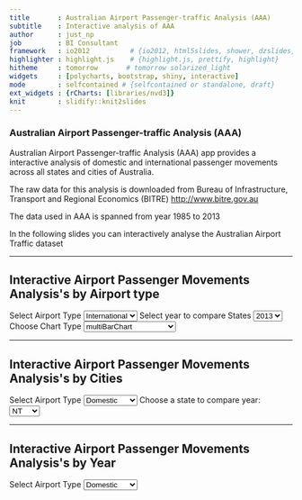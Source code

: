 ```yaml
---
title       : Australian Airport Passenger-traffic Analysis (AAA)
subtitle    : Interactive analysis of AAA
author      : just_np
job         : BI Consultant
framework   : io2012          # {io2012, html5slides, shower, dzslides, ...}
highlighter : highlight.js    # {highlight.js, prettify, highlight}
hitheme     : tomorrow       # tomorrow solarized_light
widgets     : [polycharts, bootstrap, shiny, interactive]
mode        : selfcontained # {selfcontained or standalone, draft}
ext_widgets : {rCharts: [libraries/nvd3]}
knit        : slidify::knit2slides
---
```



### Australian Airport Passenger-traffic Analysis (AAA)

Australian Airport Passenger-traffic Analysis (AAA) app provides a interactive analysis of domestic and international passenger movements across all states and cities of Australia.

The raw data for this analysis is downloaded from Bureau of Infrastructure, Transport and Regional Economics (BITRE) http://www.bitre.gov.au

The data used in AAA is spanned from year 1985 to 2013

In the following slides you can interactively analyse the Australian Airport Traffic dataset

---


## Interactive Airport Passenger Movements Analysis's by Airport type

<div class="row-fluid">
  <div class="span4">
    <form class="well">
      <label class="control-label" for="stktrafficType">Select Airport Type</label>
      <select id="stktrafficType"><option value="Domestic">Domestic</option>
<option value="International" selected>International</option></select>
      <script type="application/json" data-for="stktrafficType" data-nonempty="">{}</script>
      <label class="control-label" for="stkyear">Select year to compare States</label>
      <select id="stkyear"><option value="1985">1985</option>
<option value="1986">1986</option>
<option value="1987">1987</option>
<option value="1988">1988</option>
<option value="1989">1989</option>
<option value="1990">1990</option>
<option value="1991">1991</option>
<option value="1992">1992</option>
<option value="1993">1993</option>
<option value="1994">1994</option>
<option value="1995">1995</option>
<option value="1996">1996</option>
<option value="1997">1997</option>
<option value="1998">1998</option>
<option value="1999">1999</option>
<option value="2000">2000</option>
<option value="2001">2001</option>
<option value="2002">2002</option>
<option value="2003">2003</option>
<option value="2004">2004</option>
<option value="2005">2005</option>
<option value="2006">2006</option>
<option value="2007">2007</option>
<option value="2008">2008</option>
<option value="2009">2009</option>
<option value="2010">2010</option>
<option value="2011">2011</option>
<option value="2012">2012</option>
<option value="2013" selected>2013</option></select>
      <script type="application/json" data-for="stkyear" data-nonempty="">{}</script>
      <label class="control-label" for="type">Choose Chart Type</label>
      <select id="type"><option value="multiBarChart" selected>multiBarChart</option>
<option value="multiBarHorizontalChart">multiBarHorizontalChart</option></select>
      <script type="application/json" data-for="type" data-nonempty="">{}</script>
    </form>
  </div>
  <div class="span8">
    <div id="stkChart" class="shiny-html-output nvd3 rChart"></div>
  </div>
</div>

---

## Interactive Airport Passenger Movements Analysis's by Cities

<div class="row-fluid">
  <div class="span4">
    <form class="well">
      <label class="control-label" for="scttrafficType">Select Airport Type</label>
      <select id="scttrafficType"><option value="Domestic" selected>Domestic</option>
<option value="International">International</option></select>
      <script type="application/json" data-for="scttrafficType" data-nonempty="">{}</script>
      <label class="control-label" for="sctstate">Choose a state to compare year:</label>
      <select id="sctstate"><option value="ACT">ACT</option>
<option value="NSW">NSW</option>
<option value="NT" selected>NT</option>
<option value="QLD">QLD</option>
<option value="SA">SA</option>
<option value="TAS">TAS</option>
<option value="VIC">VIC</option>
<option value="WA">WA</option></select>
      <script type="application/json" data-for="sctstate" data-nonempty="">{}</script>
    </form>
  </div>
  <div class="span8">
    <div id="sctChart" class="shiny-html-output nvd3 rChart"></div>
  </div>
</div>

---

## Interactive Airport Passenger Movements Analysis's by Year

<div class="row-fluid">
  <div class="span4">
    <form class="well">
      <label class="control-label" for="sct1trafficType">Select Airport Type</label>
      <select id="sct1trafficType"><option value="Domestic" selected>Domestic</option>
<option value="International">International</option></select>
      <script type="application/json" data-for="sct1trafficType" data-nonempty="">{}</script>
    </form>
  </div>
  <div class="span8">
    <div id="sctChart1" class="shiny-html-output nvd3 rChart"></div>
  </div>
</div>
